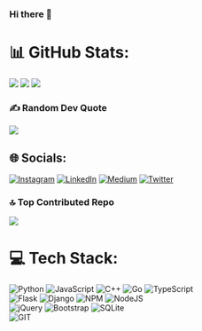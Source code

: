 ### Hi there 👋


# 📊 GitHub Stats:
![](https://github-readme-stats.vercel.app/api?username=sarveshdakhore&theme=chartreuse-dark&icon_color=00ffff&hide_border=true&include_all_commits=true&count_private=true)
![](https://github-readme-stats.vercel.app/api/top-langs/?username=sarveshdakhore&theme=chartreuse-dark&icon_color=00ffff&hide_border=true&include_all_commits=true&count_private=true&layout=compact)
![](https://github-readme-streak-stats.herokuapp.com/?user=sarveshdakhore&theme=chartreuse-dark&icon_color=00ffff&hide_border=true)<br/>


### ✍️ Random Dev Quote
![](https://quotes-github-readme.vercel.app/api?type=horizontal&theme=radical)

## 🌐 Socials:
[![Instagram](https://img.shields.io/badge/Instagram-%23E4405F.svg?logo=Instagram&logoColor=white)](https://instagram.com/sarveshdakhore) [![LinkedIn](https://img.shields.io/badge/LinkedIn-%230077B5.svg?logo=linkedin&logoColor=white)](https://linkedin.com/in/sarveshdakhore) [![Medium](https://img.shields.io/badge/Medium-12100E?logo=medium&logoColor=white)](https://medium.com/@sarveshdakhore) [![Twitter](https://img.shields.io/badge/Twitter-%231DA1F2.svg?logo=Twitter&logoColor=white)](https://twitter.com/sarveshdakhore) 


### 🔝 Top Contributed Repo
![](https://github-contributor-stats.vercel.app/api?username=sarveshdakhore&limit=5&theme=chartreuse-dark&icon_color=00ffff&hide_border=true&combine_all_yearly_contributions=true)



# 💻 Tech Stack:
![Python](https://img.shields.io/badge/python-3670A0?style=for-the-badge&logo=python&logoColor=ffdd54) ![JavaScript](https://img.shields.io/badge/javascript-%23323330.svg?style=for-the-badge&logo=javascript&logoColor=%23F7DF1E) ![C++](https://img.shields.io/badge/c++-%2300599C.svg?style=for-the-badge&logo=c%2B%2B&logoColor=white) ![Go](https://img.shields.io/badge/go-%2300ADD8.svg?style=for-the-badge&logo=go&logoColor=white) ![TypeScript](https://img.shields.io/badge/typescript-%23007ACC.svg?style=for-the-badge&logo=typescript&logoColor=white) 
<br/>
![Flask](https://img.shields.io/badge/flask-%23000.svg?style=for-the-badge&logo=flask&logoColor=white) ![Django](https://img.shields.io/badge/django-%23092E20.svg?style=for-the-badge&logo=django&logoColor=white) ![NPM](https://img.shields.io/badge/NPM-%23CB3837.svg?style=for-the-badge&logo=npm&logoColor=white) ![NodeJS](https://img.shields.io/badge/node.js-6DA55F?style=for-the-badge&logo=node.js&logoColor=white) 
<br/>
![jQuery](https://img.shields.io/badge/jquery-%230769AD.svg?style=for-the-badge&logo=jquery&logoColor=white)  ![Bootstrap](https://img.shields.io/badge/bootstrap-%238511FA.svg?style=for-the-badge&logo=bootstrap&logoColor=white)  ![SQLite](https://img.shields.io/badge/sqlite-%2307405e.svg?style=for-the-badge&logo=sqlite&logoColor=white) 
<br/>
![GIT](https://img.shields.io/badge/Git-fc6d26?style=for-the-badge&logo=git&logoColor=white)

<!-- Proudly created with GPRM ( https://gprm.itsvg.in ) -->
